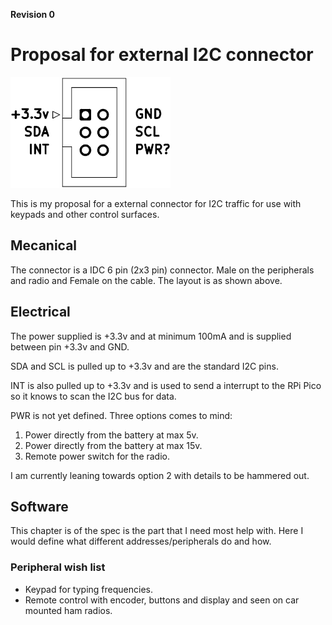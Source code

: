 **Revision 0**

# Proposal for external I2C connector
[![](https://github.com/MrSVCD/PicoRX-accessories/blob/main/I2C/External%20I2C%20proposal-thumb.png)](https://github.com/MrSVCD/PicoRX-accessories/blob/main/I2C/External%20I2C%20proposal-2.png)

This is my proposal for a external connector for I2C traffic for use with keypads and other control surfaces.
## Mecanical
The connector is a IDC 6 pin (2x3 pin) connector. Male on the peripherals and radio and Female on the cable. The layout is as shown above.

## Electrical
The power supplied is +3.3v and at minimum 100mA and is supplied between pin +3.3v and GND.

SDA and SCL is pulled up to +3.3v and are the standard I2C pins.

INT is also pulled up to +3.3v and is used to send a interrupt to the RPi Pico so it knows to scan the I2C bus for data.

PWR is not yet defined. Three options comes to mind:
1. Power directly from the battery at max 5v.
2. Power directly from the battery at max 15v.
3. Remote power switch for the radio.

I am currently leaning towards option 2 with details to be hammered out.
## Software
This chapter is of the spec is the part that I need most help with.
Here I would define what different addresses/peripherals do and how.
### Peripheral wish list
* Keypad for typing frequencies.
* Remote control with encoder, buttons and display and seen on car mounted ham radios.
